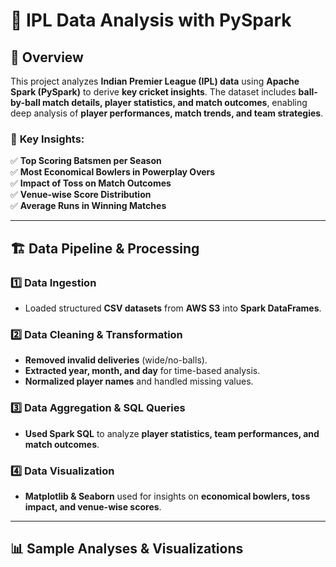 # 🏏 IPL Data Analysis with PySpark

## 📌 Overview
This project analyzes **Indian Premier League (IPL) data** using **Apache Spark (PySpark)** to derive **key cricket insights**. The dataset includes **ball-by-ball match details, player statistics, and match outcomes**, enabling deep analysis of **player performances, match trends, and team strategies**.

### 🔹 **Key Insights:**
✅ **Top Scoring Batsmen per Season**  
✅ **Most Economical Bowlers in Powerplay Overs**  
✅ **Impact of Toss on Match Outcomes**  
✅ **Venue-wise Score Distribution**  
✅ **Average Runs in Winning Matches**  

---

## 🏗 **Data Pipeline & Processing**
### **1️⃣ Data Ingestion**
- Loaded structured **CSV datasets** from **AWS S3** into **Spark DataFrames**.

### **2️⃣ Data Cleaning & Transformation**
- **Removed invalid deliveries** (wide/no-balls).
- **Extracted year, month, and day** for time-based analysis.
- **Normalized player names** and handled missing values.

### **3️⃣ Data Aggregation & SQL Queries**
- **Used Spark SQL** to analyze **player statistics, team performances, and match outcomes**.

### **4️⃣ Data Visualization**
- **Matplotlib & Seaborn** used for insights on **economical bowlers, toss impact, and venue-wise scores**.

---

## 📊 **Sample Analyses & Visualizations**

